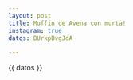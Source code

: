 ```yaml
---
layout: post
title: Muffin de Avena con murta!
instagram: true
datos: BUrkpBvgJdA

---
```

<amp-instagram data-shortcode="{{ page.datos }}"
  data-captioned
  width="1"
  height="1"
  layout="responsive">
</amp-instagram>
<p>{{ datos }}</p>